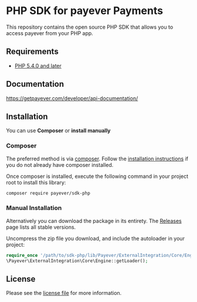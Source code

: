 # PHP SDK for payever Payments

This repository contains the open source PHP SDK that allows you to access payever from your PHP app.

## Requirements

* [PHP 5.4.0 and later](http://www.php.net/)

## Documentation

https://getpayever.com/developer/api-documentation/

## Installation

You can use **Composer** or **install manually**

### Composer

The preferred method is via [composer](https://getcomposer.org). Follow the
[installation instructions](https://getcomposer.org/doc/00-intro.md) if you do not already have
composer installed.

Once composer is installed, execute the following command in your project root to install this library:

```sh
composer require payever/sdk-php
```

### Manual Installation

Alternatively you can download the package in its entirety. The [Releases](../../releases) page lists all stable versions.

Uncompress the zip file you download, and include the autoloader in your project:

```php
require_once '/path/to/sdk-php/lib/Payever/ExternalIntegration/Core/Engine.php';
\Payever\ExternalIntegration\Core\Engine::getLoader();
```

## License

Please see the [license file](LICENSE) for more information.